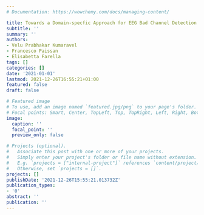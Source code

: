 ```yaml
---
# Documentation: https://wowchemy.com/docs/managing-content/

title: Towards a Domain-specfic Approach for EEG Bad Channel Detection
subtitle: ''
summary: ''
authors:
- Velu Prabhakar Kumaravel
- Francesco Paissan
- Elisabetta Farella
tags: []
categories: []
date: '2021-01-01'
lastmod: 2021-12-26T16:55:21+01:00
featured: false
draft: false

# Featured image
# To use, add an image named `featured.jpg/png` to your page's folder.
# Focal points: Smart, Center, TopLeft, Top, TopRight, Left, Right, BottomLeft, Bottom, BottomRight.
image:
  caption: ''
  focal_point: ''
  preview_only: false

# Projects (optional).
#   Associate this post with one or more of your projects.
#   Simply enter your project's folder or file name without extension.
#   E.g. `projects = ["internal-project"]` references `content/project/deep-learning/index.md`.
#   Otherwise, set `projects = []`.
projects: []
publishDate: '2021-12-26T15:55:21.013732Z'
publication_types:
- '0'
abstract: ''
publication: ''
---
```

